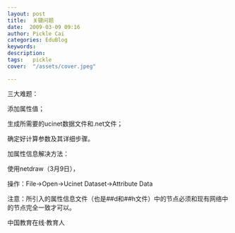 ```yaml
---
layout: post  
title:  关键问题  
date:  2009-03-09 09:16  
author: Pickle Cai  
categories: EduBlog  
keywords: 
description:   
tags:	pickle   
cover:  "/assets/cover.jpeg"  

---  
```

    
三大难题：







添加属性值； 

生成所需要的ucinet数据文件和.net文件； 

确定好计算参数及其详细步骤。





加属性信息解决方法：





使用netdraw（3月9日），





操作：File→Open→Ucinet Dataset→Attribute Data



注意：所引入的属性信息文件（也是##d和##h文件）中的节点必须和现有网络中的节点完全一致才可以。



		    
 中国教育在线·教育人


